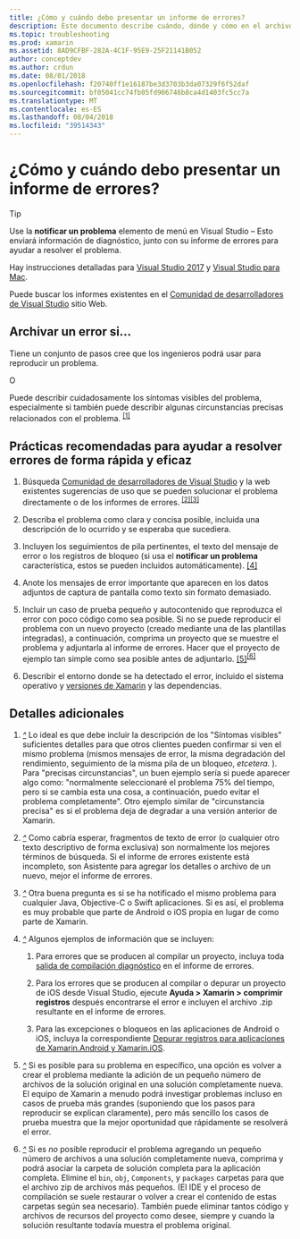 ```yaml
---
title: ¿Cómo y cuándo debo presentar un informe de errores?
description: Este documento describe cuándo, dónde y cómo en el archivo de un informe de errores. También proporciona prácticas recomendadas que permiten a los ingenieros que mejor diagnosticar el problema de informe de errores.
ms.topic: troubleshooting
ms.prod: xamarin
ms.assetid: 8AD9CFBF-282A-4C1F-95E9-25F21141B052
author: conceptdev
ms.author: crdun
ms.date: 08/01/2018
ms.openlocfilehash: f20740ff1e16187be3d3703b3da07329f6f52daf
ms.sourcegitcommit: bf05041cc74fb05fd906746b8ca4d1403fc5cc7a
ms.translationtype: MT
ms.contentlocale: es-ES
ms.lasthandoff: 08/04/2018
ms.locfileid: "39514343"
---
```

# <a name="when-and-how-should-i-file-a-bug-report"></a>¿Cómo y cuándo debo presentar un informe de errores?

> [!TIP]
> Use la **notificar un problema** elemento de menú en Visual Studio &ndash; Esto enviará información de diagnóstico, junto con su informe de errores para ayudar a resolver el problema.
>
> Hay instrucciones detalladas para [Visual Studio 2017](https://docs.microsoft.com/visualstudio/ide/how-to-report-a-problem-with-visual-studio-2017) y [Visual Studio para Mac](https://docs.microsoft.com/visualstudio/mac/report-a-problem).
>
> Puede buscar los informes existentes en el [Comunidad de desarrolladores de Visual Studio](https://developercommunity.visualstudio.com/) sitio Web.

## <a name="file-a-bug-if"></a>Archivar un error si...

Tiene un conjunto de pasos cree que los ingenieros podrá usar para reproducir un problema.

O

Puede describir cuidadosamente los síntomas visibles del problema, especialmente si también puede describir algunas circunstancias precisas relacionados con el problema. <sup> [[1]](#note-1)</sup>

## <a name="best-practices-to-help-address-bugs-quickly-and-efficiently"></a>Prácticas recomendadas para ayudar a resolver errores de forma rápida y eficaz

1. <a name="ref-1" />Búsqueda [Comunidad de desarrolladores de Visual Studio](https://developercommunity.visualstudio.com/) y la web existentes sugerencias de uso que se pueden solucionar el problema directamente o de los informes de errores.<sup> [[2]](#note-2)</sup><sup>[[3]](#note-3)</sup>

1. <a name="ref-2" />Describa el problema como clara y concisa posible, incluida una descripción de lo ocurrido y se esperaba que sucediera.

1. <a name="ref-3" />Incluyen los seguimientos de pila pertinentes, el texto del mensaje de error o los registros de bloqueo (si usa el **notificar un problema** característica, estos se pueden incluidos automáticamente). <sup>[[4]](#note-4)</sup>

1. <a name="ref-4" />Anote los mensajes de error importante que aparecen en los datos adjuntos de captura de pantalla como texto sin formato demasiado.

1. <a name="ref-5" />Incluir un caso de prueba pequeño y autocontenido que reproduzca el error con poco código como sea posible.  Si no se puede reproducir el problema con un nuevo proyecto (creado mediante una de las plantillas integradas), a continuación, comprima un proyecto que se muestre el problema y adjuntarla al informe de errores.  Hacer que el proyecto de ejemplo tan simple como sea posible antes de adjuntarlo. <sup> [[5]](#note-5)</sup><sup>[[6]](#note-6)</sup>

1. <a name="ref-6" />Describir el entorno donde se ha detectado el error, incluido el sistema operativo y [versiones de Xamarin](~/cross-platform/troubleshooting/questions/version-logs.md) y las dependencias.

## <a name="additional-details"></a>Detalles adicionales

1. <a name="note-1" />[*^*](#ref-1) Lo ideal es que debe incluir la descripción de los "Síntomas visibles" suficientes detalles para que otros clientes pueden confirmar si ven el mismo problema (mismos mensajes de error, la misma degradación del rendimiento, seguimiento de la misma pila de un bloqueo, _etcetera._ ). Para "precisas circunstancias", un buen ejemplo sería si puede aparecer algo como: "normalmente seleccionaré el problema 75% del tiempo, pero si se cambia esta una cosa, a continuación, puedo evitar el problema completamente". Otro ejemplo similar de "circunstancia precisa" es si el problema deja de degradar a una versión anterior de Xamarin.

1. <a name="note-2" />[*^*](#ref-2) Como cabría esperar, fragmentos de texto de error (o cualquier otro texto descriptivo de forma exclusiva) son normalmente los mejores términos de búsqueda. Si el informe de errores existente está incompleto, son Asistente para agregar los detalles o archivo de un nuevo, mejor el informe de errores.

1. <a name="note-3" />[*^*](#ref-3) Otra buena pregunta es si se ha notificado el mismo problema para cualquier Java, Objective-C o Swift aplicaciones. Si es así, el problema es muy probable que parte de Android o iOS propia en lugar de como parte de Xamarin.

1. <a name="note-4" />[*^*](#ref-4) Algunos ejemplos de información que se incluyen:

    1. Para errores que se producen al compilar un proyecto, incluya toda [salida de compilación diagnóstico](~/android/troubleshooting/troubleshooting.md#Diagnostic_MSBuild_Output) en el informe de errores.

    1. Para los errores que se producen al compilar o depurar un proyecto de iOS desde Visual Studio, ejecute **Ayuda > Xamarin > comprimir registros** después encontrarse el error e incluyen el archivo .zip resultante en el informe de errores.

    1. Para las excepciones o bloqueos en las aplicaciones de Android o iOS, incluya la correspondiente [Depurar registros para aplicaciones de Xamarin.Android y Xamarin.iOS](~/cross-platform/troubleshooting/questions/version-logs.md#debug-logs-for-xamarin-apps).

1. <a name="note-5" />[*^*](#ref-5) Si es posible para su problema en específico, una opción es volver a crear el problema mediante la adición de un pequeño número de archivos de la solución original en una solución completamente nueva. El equipo de Xamarin a menudo podrá investigar problemas incluso en casos de prueba más grandes (suponiendo que los pasos para reproducir se explican claramente), pero más sencillo los casos de prueba muestra que la mejor oportunidad que rápidamente se resolverá el error.

1. <a name="note-6" />[*^*](#ref-6) Si es _no_ posible reproducir el problema agregando un pequeño número de archivos a una solución completamente nueva, comprima y podrá asociar la carpeta de solución completa para la aplicación completa. Elimine el `bin`, `obj`, `Components`, y `packages` carpetas para que el archivo zip de archivos más pequeños. (El IDE y el proceso de compilación se suele restaurar o volver a crear el contenido de estas carpetas según sea necesario). También puede eliminar tantos código y archivos de recursos del proyecto como desee, siempre y cuando la solución resultante todavía muestra el problema original.
